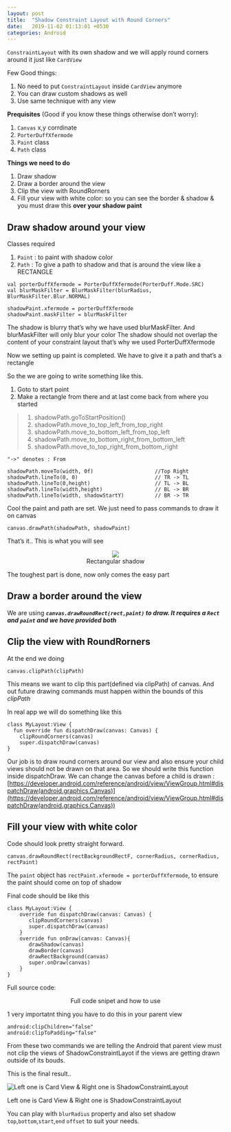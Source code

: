 ```yaml
---
layout: post
title:  "Shadow Constraint Layout with Round Corners"
date:   2019-11-02 01:13:01 +0530
categories: Android
---
```

`ConstraintLayout` with its own shadow and we will apply round corners around it just like `CardView`

Few Good things: 
1. No need to put `ConstraintLayout` inside `CardView` anymore 
2. You can draw custom shadows as well
3. Use same technique with any view

**Prequisites** (Good if you know these things otherwise don’t worry):
1. `Canvas` x,y corrdinate
2. `PorterDuffXfermode`
3. `Paint` class
4. `Path` class

**Things we need to do**
1. Draw shadow
2. Draw a border around the view
3. Clip the view with RoundRorners
4. Fill your view with white color: so you can see the border & shadow & you must draw this **over your shadow paint**

## Draw shadow around your view

Classes required
1. `Paint` : to paint with shadow color
2. `Path` : To give a path to shadow and that is around the view like a RECTANGLE

<script src="https://gist.github.com/rahullohra2903/9bdebadd1a56ceedc8249a5378f4db07.js" charset="utf-8"></script>

```
val porterDuffXfermode = PorterDuffXfermode(PorterDuff.Mode.SRC)
val blurMaskFilter = BlurMaskFilter(blurRadius, BlurMaskFilter.Blur.NORMAL)

shadowPaint.xfermode = porterDuffXfermode
shadowPaint.maskFilter = blurMaskFilter
```

The shadow is blurry that’s why we have used blurMaskFilter. And blurMaskFilter will only blur your color
The shadow should not overlap the content of your constraint layout that’s why we used PorterDuffXfermode

Now we setting up paint is completed. We have to give it a path and that’s a rectangle

So the we are going to write something like this. 
1. Goto to start point
2. Make a rectangle from there and at last come back from where you started

>1. shadowPath.goToStartPosition()
>2. shadowPath.move_to_top_left_from_top_right
>3. shadowPath.move_to_bottom_left_from_top_left
>4. shadowPath.move_to_bottom_right_from_bottom_left
>5. shadowPath.move_to_top_right_from_bottom_right

```
"->" denotes : From

shadowPath.moveTo(width, 0f)                    //Top Right
shadowPath.lineTo(0, 0)                         // TR -> TL
shadowPath.lineTo(0,height)                     // TL -> BL 
shadowPath.lineTo(width,height)                 // BL -> BR
shadowPath.lineTo(width, shadowStartY)          // BR -> TR            
```

Cool the paint and path are set. We just need to pass commands to draw it on canvas
```
canvas.drawPath(shadowPath, shadowPaint)
```
That’s it.. This is what you will see

<p align="center">
  <img src="https://cdn-images-1.medium.com/max/2000/1*IjOlpc-QYdzQgSwwGghiSg.png" />
  <br>
  Rectangular shadow
</p>

The toughest part is done, now only comes the easy part

## Draw a border around the view

<script src="https://gist.github.com/rahullohra2903/2f280df11927891caa9491a5d60bcc3d.js" charset="utf-8"></script>

We are using ***`canvas.drawRoundRect(rect,paint)` to draw. It requires a `Rect` and `paint` and we have provided both***

## Clip the view with RoundRorners

<script src="https://gist.github.com/rahullohra2903/248133957438cf7a069464cca2cb7f79.js" charset="utf-8"></script>

At the end we doing
```
canvas.clipPath(clipPath)
```
This means we want to clip this part(defined via clipPath) of canvas. And out future drawing commands must happen within the bounds of this *clipPath*

In real app we will do something like this

```
class MyLayout:View {
  fun override fun dispatchDraw(canvas: Canvas) {
    clipRoundCorners(canvas)
    super.dispatchDraw(canvas)
}
```

Our job is to draw round corners around our view and also ensure your child views should not be drawn on that area. So we should write this function inside dispatchDraw. We can change the canvas before a child is drawn : [https://developer.android.com/reference/android/view/ViewGroup.html#dispatchDraw(android.graphics.Canvas)](https://developer.android.com/reference/android/view/ViewGroup.html#dispatchDraw(android.graphics.Canvas))

## Fill your view with white color

<script src="https://gist.github.com/rahullohra2903/77a196b4bd12fe94e03d4355f73023ce.js" charset="utf-8"></script>

Code should look pretty straight forward.

```
canvas.drawRoundRect(rectBackgroundRectF, cornerRadius, cornerRadius, rectPaint)
```
The `paint` object has `rectPaint.xfermode = porterDuffXfermode`, to ensure the paint should come on top of shadow

Final code should be like this

```
class MyLayout:View {
    override fun dispatchDraw(canvas: Canvas) {
       clipRoundCorners(canvas)
       super.dispatchDraw(canvas)
    }
    override fun onDraw(canvas: Canvas){
       drawShadow(canvas)
       drawBorder(canvas)
       drawRectBackground(canvas)
       super.onDraw(canvas)
    }
}
```

Full source code:

<script src="https://gist.github.com/rahullohra2903/5b5cbdb41cbc2fc94fc486fb9383554c.js" charset="utf-8"></script>

<p align="center">Full code snipet and how to use</p>

1 very importatnt thing you have to do this in your parent view

    android:clipChildren="false"
    android:clipToPadding="false"

From these two commands we are telling the Android that parent view must not clip the views of ShadowConstraintLayot if the views are getting drawn outside of its bouds.

This is the final result..

![Left one is Card View & Right one is ShadowConstraintLayout](https://cdn-images-1.medium.com/max/2000/1*iGOKfGtpeKS9I67PiCi5lQ.png)

Left one is Card View & Right one is ShadowConstraintLayout

You can play with `blurRadius` property and also set shadow `top`,`bottom`,`start`,`end` `offset` to suit your needs.
